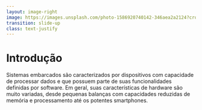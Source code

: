 ```yaml
---
layout: image-right
image: https://images.unsplash.com/photo-1586920740142-346aea2a2124?crop=entropy&cs=tinysrgb&fit=max&fm=jpg&ixid=Mnw0MDk4NDh8MHwxfGFsbHx8fHx8fHx8fDE2NzYyNjIwMDc&ixlib=rb-4.0.3&q=80&w=1080
transition: slide-up
class: text-justify
---
```


# Introdução

<div>
Sistemas embarcados são caracterizados por dispositivos com capacidade de processar dados e que possuem parte de suas funcionalidades definidas por software. Em geral, suas características de hardware são muito variadas, desde pequenas balanças com capacidades reduzidas de memória e processamento até os potentes smartphones.
</div>